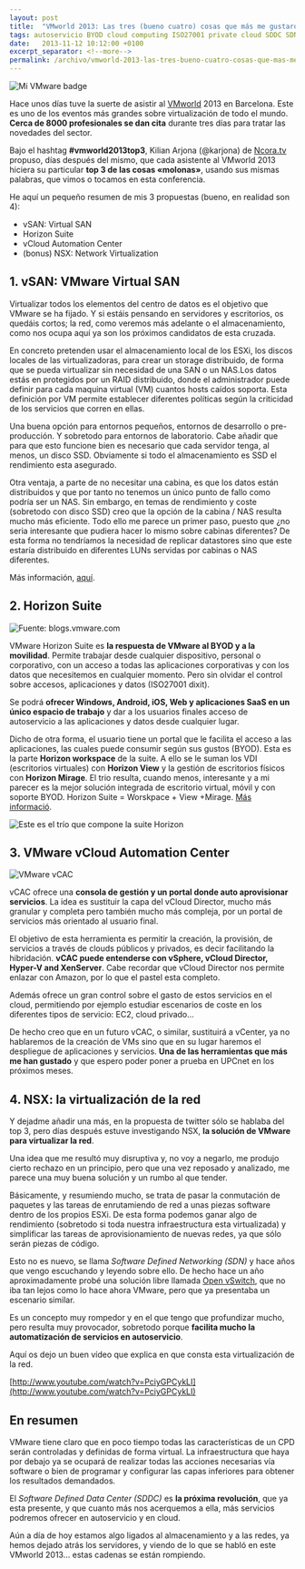 ```yaml
---
layout: post
title:  "VMworld 2013: Las tres (bueno cuatro) cosas que más me gustaron"
tags: autoservicio BYOD cloud computing ISO27001 private cloud SDDC SDN seguridad vmware vmworld
date:   2013-11-12 10:12:00 +0100
excerpt_separator: <!--more-->
permalink: /archivo/vmworld-2013-las-tres-bueno-cuatro-cosas-que-mas-me-gustaron
---
```


![Mi VMware badge](/assets/img/vmware_badge.jpg)  

Hace unos días tuve la suerte de asistir al [VMworld](https://www.vmworld.com/) 2013 en Barcelona. Este es uno de los eventos más grandes sobre virtualización de todo el mundo. **Cerca de 8000 profesionales se dan cita** durante tres días para tratar las novedades del sector.

Bajo el hashtag **#vmworld2013top3**, Kilian Arjona (@karjona) de [Ncora.tv](https://www.ncora.tv/) propuso, días después del mismo, que cada asistente al VMworld 2013 hiciera su particular **top 3 de las cosas «molonas»**, usando sus mismas palabras, que vimos o tocamos en esta conferencia.

He aquí un pequeño resumen de mis 3 propuestas (bueno, en realidad son 4):

- vSAN: Virtual SAN
- Horizon Suite
- vCloud Automation Center
- (bonus) NSX: Network Virtualization

<!--more-->

## 1. vSAN: VMware Virtual SAN

Virtualizar todos los elementos del centro de datos es el objetivo que VMware se ha fijado. Y si estáis pensando en servidores y escritorios, os quedáis cortos; la red, como veremos más adelante o el almacenamiento, como nos ocupa aquí ya son los próximos candidatos de esta cruzada.

En concreto pretenden usar el almacenamiento local de los ESXi, los discos locales de las virtualizadoras, para crear un storage distribuido, de forma que se pueda virtualizar sin necesidad de una SAN o un NAS.Los datos estás en protegidos por un RAID distribuido, donde el administrador puede definir para cada maquina virtual (VM) cuantos hosts caídos soporta. Esta definición por VM permite establecer diferentes políticas según la criticidad de los servicios que corren en ellas.

Una buena opción para entornos pequeños, entornos de desarrollo o pre-producción. Y sobretodo para entornos de laboratorio. Cabe añadir que para que esto funcione bien es necesario que cada servidor tenga, al menos, un disco SSD. Obviamente si todo el almacenamiento es SSD el rendimiento esta asegurado.

Otra ventaja, a parte de no necesitar una cabina, es que los datos están distribuidos y que por tanto no tenemos un único punto de fallo como podría ser un NAS. Sin embargo, en temas de rendimiento y coste (sobretodo con disco SSD) creo que la opción de la cabina / NAS resulta mucho más eficiente. Todo ello me parece un primer paso, puesto que ¿no seria interesante que pudiera hacer lo mismo sobre cabinas diferentes? De esta forma no tendríamos la necesidad de replicar datastores sino que este estaría distribuido en diferentes LUNs servidas por cabinas o NAS diferentes.

Más información, [aquí](http://www.vmware.com/products/virtual-san/).

## 2. Horizon Suite

![Fuente: blogs.vmware.com](/assets/img/vmware_horizon.jpg "Fuente: blogs.vmware.com")

VMware Horizon Suite es **la respuesta de VMware al BYOD y a la movilidad**. Permite trabajar desde cualquier dispositivo, personal o corporativo, con un acceso a todas las aplicaciones corporativas y con los datos que necesitemos en cualquier momento. Pero sin olvidar el control sobre accesos, aplicaciones y datos (ISO27001 dixit).

Se podrá **ofrecer Windows, Android, iOS, Web y aplicaciones SaaS en un único espacio de trabajo** y dar a los usuarios finales acceso de autoservicio a las aplicaciones y datos desde cualquier lugar.

Dicho de otra forma, el usuario tiene un portal que le facilita el acceso a las aplicaciones, las cuales puede consumir según sus gustos (BYOD). Esta es la parte **Horizon workspace**  de la suite. A ello se le suman los VDI (escritorios virtuales) con **Horizon View** y la gestión de escritorios físicos con **Horizon Mirage**. El trio resulta, cuando menos, interesante y a mi parecer es la mejor solución integrada de escritorio virtual, móvil y con soporte BYOD.
Horizon Suite = Worskpace + View +Mirage. [Más informació](http://www.vmware.com/products/horizon-suite/).

![Este es el trío que compone la suite Horizon](/assets/img/vmw-dgrm_horizn-ste-feature-pg-101-1024x768.png)

## 3. VMware vCloud Automation Center

![VMware vCAC](/assets/img/vmware_vcac.png "Fuente: blogs.vmware.com")

vCAC ofrece una **consola de gestión y un portal donde auto aprovisionar servicios**. La idea es sustituir la capa del vCloud Director, mucho más granular y completa pero también mucho más compleja, por un portal de servicios más orientado al usuario final.

El objetivo de esta herramienta es permitir la creación, la provisión, de servicios a través de clouds públicos y privados, es decir facilitando la hibridación. **vCAC puede entenderse con vSphere, vCloud Director, Hyper-V and XenServer**. Cabe recordar que vCloud Director nos permite enlazar con Amazon, por lo que el pastel esta completo.

Además ofrece un gran control sobre el gasto de estos servicios en el cloud, permitiendo por ejemplo estudiar escenarios de coste en los diferentes tipos de servicio: EC2, cloud privado…

De hecho creo que en un futuro vCAC, o similar, sustituirá a vCenter, ya no hablaremos de la creación de VMs sino que en su lugar haremos el despliegue de aplicaciones y servicios. **Una de las herramientas que más me han gustado** y que espero poder poner a prueba en UPCnet en los próximos meses.

## 4. NSX: la virtualización de la red

Y dejadme añadir una más, en la propuesta de twitter sólo se hablaba del top 3, pero días después estuve investigando NSX, **la solución de VMware para virtualizar la red**.

Una idea que me resultó muy disruptiva y, no voy a negarlo, me produjo cierto rechazo en un principio, pero que una vez reposado y analizado, me parece una muy buena solución y un rumbo al que tender.

Básicamente, y resumiendo mucho, se trata de pasar la conmutación de paquetes y las tareas de enrutamiendo de red a unas piezas software dentro de los propios ESXi. De esta forma podemos ganar algo de rendimiento (sobretodo si toda nuestra infraestructura esta virtualizada) y simplificar las tareas de aprovisionamiento de nuevas redes, ya que sólo serán piezas de código.

Esto no es nuevo, se llama *Software Defined Networking (SDN)* y hace años que vengo escuchando y leyendo sobre ello. De hecho hace un año aproximadamente probé una solución libre llamada [Open vSwitch](http://openvswitch.org/), que no iba tan lejos como lo hace ahora VMware, pero que ya presentaba un escenario similar.

Es un concepto muy rompedor y en el que tengo que profundizar mucho, pero resulta muy provocador, sobretodo porque **facilita mucho la automatización de servicios en autoservicio**.

Aquí os dejo un buen vídeo que explica en que consta esta virtualización de la red.

[http://www.youtube.com/watch?v=PciyGPCykLI](http://www.youtube.com/watch?v=PciyGPCykLI)

## En resumen

VMware tiene claro que en poco tiempo todas las características de un CPD serán controladas y definidas de forma virtual. La infraestructura que haya por debajo ya se ocupará de realizar todas las acciones necesarias vía software o bien de programar y configurar las capas inferiores para obtener los resultados demandados.

El *Software Defined Data Center (SDDC)* es **la próxima revolución**, que ya esta presente, y que cuanto más nos acerquemos a ella, más servicios podremos ofrecer en autoservicio y en cloud.

Aún a día de hoy estamos algo ligados al almacenamiento y a las redes, ya hemos dejado atrás los servidores, y viendo de lo que se habló en este VMworld 2013… estas cadenas se están rompiendo.